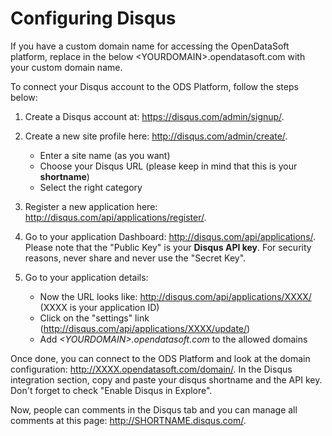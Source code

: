 # Configuring Disqus

If you have a custom domain name for accessing the OpenDataSoft platform, replace in the below \<YOURDOMAIN\>.opendatasoft.com with your custom domain name.

To connect your Disqus account to the ODS Platform, follow the steps below:

1. Create a Disqus account at: <https://disqus.com/admin/signup/>.

2. Create a new site profile here: <http://disqus.com/admin/create/>.  
    - Enter a site name (as you want)  
    - Choose your Disqus URL (please keep in mind that this is your **shortname**)  
    - Select the right category

2. Register a new application here: <http://disqus.com/api/applications/register/>.

3. Go to your application Dashboard: <http://disqus.com/api/applications/>.
   Please note that the "Public Key" is your **Disqus API key**.
   For security reasons, never share and never use the "Secret Key".

4. Go to your application details:  
    - Now the URL looks like: http://disqus.com/api/applications/XXXX/ (XXXX is your application ID)  
    - Click on the "settings" link (http://disqus.com/api/applications/XXXX/update/)  
    - Add *\<YOURDOMAIN\>.opendatasoft.com* to the allowed domains

Once done, you can connect to the ODS Platform and look at the domain configuration: http://XXXX.opendatasoft.com/domain/.
In the Disqus integration section, copy and paste your disqus shortname and the API key.  
Don't forget to check "Enable Disqus in Explore".

Now, people can comments in the Disqus tab and you can manage all comments at this page: http://SHORTNAME.disqus.com/.

